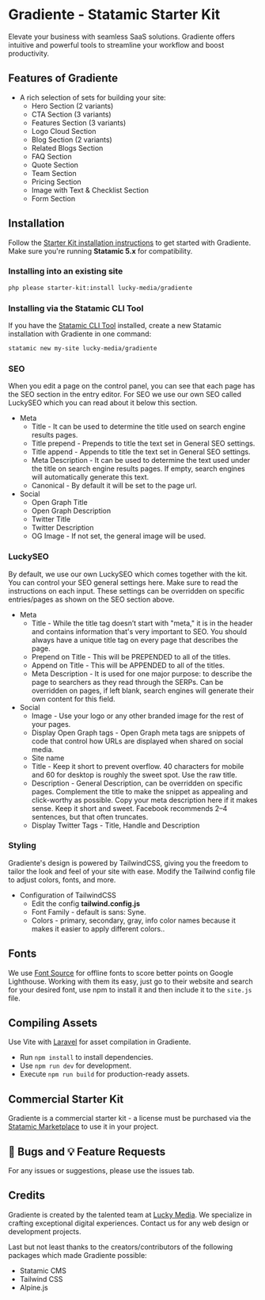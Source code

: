 # Gradiente - Statamic Starter Kit

Elevate your business with seamless SaaS solutions. Gradiente offers intuitive and powerful tools to streamline your workflow and boost productivity.

## Features of Gradiente

- A rich selection of sets for building your site:
  - Hero Section (2 variants)
  - CTA Section (3 variants)
  - Features Section (3 variants)
  - Logo Cloud Section
  - Blog Section (2 variants)
  - Related Blogs Section
  - FAQ Section
  - Quote Section
  - Team Section
  - Pricing Section
  - Image with Text & Checklist Section
  - Form Section

## Installation

Follow the [Starter Kit installation instructions](https://statamic.dev/starter-kits/installing-a-starter-kit) to get started with Gradiente.
Make sure you're running **Statamic 5.x** for compatibility.

### Installing into an existing site

```bash
php please starter-kit:install lucky-media/gradiente
```

### Installing via the Statamic CLI Tool

If you have the [Statamic CLI Tool](https://github.com/statamic/cli) installed, create a new Statamic installation with Gradiente in one command:

```bash
statamic new my-site lucky-media/gradiente
```

### SEO

When you edit a page on the control panel, you can see that each page has the SEO section in the entry editor. For SEO we use our own SEO called LuckySEO which you can read about it below this section.

- Meta
  - Title - It can be used to determine the title used on search engine results pages.
  - Title prepend - Prepends to title the text set in General SEO settings.
  - Title append - Appends to title the text set in General SEO settings.
  - Meta Description - It can be used to determine the text used under the title on search engine results pages. If empty, search engines will automatically generate this text.
  - Canonical - By default it will be set to the page url.
- Social
  - Open Graph Title
  - Open Graph Description
  - Twitter Title
  - Twitter Description
  - OG Image - If not set, the general image will be used.

### LuckySEO

By default, we use our own LuckySEO which comes together with the kit. You can control your SEO general settings here. Make sure to read the instructions on each input. These settings can be overridden on specific entries/pages as shown on the SEO section above.

- Meta
  - Title - While the title tag doesn’t start with "meta," it is in the header and contains information that's very important to SEO. You should always have a unique title tag on every page that describes the page.
  - Prepend on Title - This will be PREPENDED to all of the titles.
  - Append on Title - This will be APPENDED to all of the titles.
  - Meta Description - It is used for one major purpose: to describe the page to searchers as they read through the SERPs. Can be overridden on pages, if left blank, search engines will generate their own content for this field.
- Social
  - Image - Use your logo or any other branded image for the rest of your pages.
  - Display Open Graph tags - Open Graph meta tags are snippets of code that control how URLs are displayed when shared on social media.
  - Site name
  - Title - Keep it short to prevent overflow. 40 characters for mobile and 60 for desktop is roughly the sweet spot. Use the raw title.
  - Description - General Description, can be overridden on specific pages. Complement the title to make the snippet as appealing and click-worthy as possible. Copy your meta description here if it makes sense. Keep it short and sweet. Facebook recommends 2–4 sentences, but that often truncates.
  - Display Twitter Tags - Title, Handle and Description

### Styling

Gradiente's design is powered by TailwindCSS, giving you the freedom to tailor the look and feel of your site with ease. Modify the Tailwind config file to adjust colors, fonts, and more.

- Configuration of TailwindCSS
  - Edit the config **tailwind.config.js**
  - Font Family - default is sans: Syne.
  - Colors - primary, secondary, gray, info color names because it makes it easier to apply different colors..

## Fonts

We use [Font Source](https://fontsource.org/) for offline fonts to score better points on Google Lighthouse.
Working with them its easy, just go to their website and search for your desired font, use npm to install it and then include it to the `site.js` file.

## Compiling Assets

Use Vite with [Laravel](https://laravel.com/docs/11.x/vite) for asset compilation in Gradiente.

- Run `npm install` to install dependencies.
- Use `npm run dev` for development.
- Execute `npm run build` for production-ready assets.

## Commercial Starter Kit

Gradiente is a commercial starter kit - a license must be purchased via the [Statamic Marketplace](https://statamic.com/starter-kits/luckymedia/gradiente) to use it in your project.

## 🐞 Bugs and 💡 Feature Requests

For any issues or suggestions, please use the issues tab.

## Credits

Gradiente is created by the talented team at [Lucky Media](https://www.luckymedia.dev/). We specialize in crafting exceptional digital experiences. Contact us for any web design or development projects.

Last but not least thanks to the creators/contributors of the following packages which made Gradiente possible:

- Statamic CMS
- Tailwind CSS
- Alpine.js
